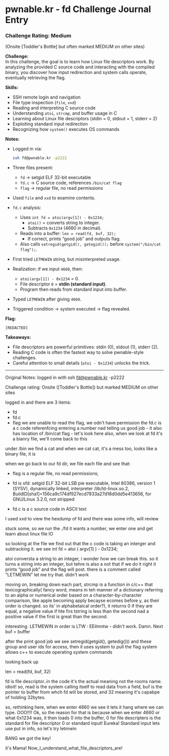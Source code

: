 # pwnable.kr - fd Challenge Journal Entry

### Challenge Rating: Medium  
(Onsite [Toddler's Bottle] but often marked MEDIUM on other sites)

**Challenge:**  
In this challenge, the goal is to learn how Linux file descriptors work. By analyzing the provided C source code and interacting with the compiled binary, you discover how input redirection and system calls operate, eventually retrieving the flag.  

**Skills:**  
- SSH remote login and navigation  
- File type inspection (`file`, `xxd`)  
- Reading and interpreting C source code  
- Understanding `atoi`, `strcmp`, and buffer usage in C  
- Learning about Linux file descriptors (stdin = 0, stdout = 1, stderr = 2)  
- Exploiting standard input redirection  
- Recognizing how `system()` executes OS commands  

**Notes:**  
- Logged in via:  
  ```bash
  ssh fd@pwnable.kr -p2222
  ```  
- Three files present:  
  - `fd` → setgid ELF 32-bit executable  
  - `fd.c` → C source code, references `/bin/cat flag`  
  - `flag` → regular file, no read permissions  

- Used `file` and `xxd` to examine contents.  
- `fd.c` analysis:  
  - Uses `int fd = atoi(argv[1]) - 0x1234;`  
    - `atoi()` = converts string to integer.  
    - Subtracts `0x1234` (4660 in decimal).  
  - Reads into a buffer: `len = read(fd, buf, 32);`  
    - If correct, prints “good job” and outputs flag.  
  - Also calls `setregid(getgid(), getegid());` before `system("/bin/cat flag");`.  

- First tried `LETMEWIN` string, but misinterpreted usage.  
- Realization: if we input `4660`, then:  
  - `atoi(argv[1]) - 0x1234` = 0.  
  - File descriptor `0` = **stdin (standard input)**.  
  - Program then reads from standard input into buffer.  

- Typed `LETMEWIN` after giving `4660`.  
- Triggered condition → system executed → flag revealed.  

**Flag:**  
```
[REDACTED]
```

**Takeaways:**  
- File descriptors are powerful primitives: stdin (0), stdout (1), stderr (2).  
- Reading C code is often the fastest way to solve pwnable-style challenges.  
- Careful attention to small details (`atoi - 0x1234`) unlocks the trick.  

---
Original Notes:
logged in with ssh fd@pwnable.kr -p2222

Challenge rating: Onsite ([Toddler's Bottle]) but marked MEDIUM on other sites

logged in and there are 3 items:
- fd
- fd.c
- flag
we are unable to read the flag, we odn't have permission
the fd.c is a c code referenfcing entering a number nad telling us good job - it also has location of /bin/cat flag - let's look here
also, when we look at fd it's a bianry file, we'll come back to this

under /bin we find a cat and when we cat cat, it's a mess too, looks like a binary file, it is

when we go back to our fd dir, we file each file and see that:
-  flag is a regular file, no read permissions; 

- fd is sfd: setgid ELF 32-bit LSB pie executable, Intel 80386, version 1 (SYSV), dynamically linked, interpreter /lib/ld-linux.so.2, BuildID[sha1]=156ca9c174df927ecd7833a27d18d0dd5e413656, for GNU/Linux 3.2.0, not stripped

- fd.c is a c source code in ASCII text


I used xxd to view the hexdump of fd and there was some info, will review

stuck some, so we run the ./fd it wants a number, we enter one and get learn about linux file IO

so looking at the file we find out that  the c code is taking an interger and subtracking it. we see int fd = atoi ( argv[1] ) - 0x1234; 

atoi conversta a string to an integer, i wonder how we can break this. so it turns a string into an integer, but tehre is also a not that if we do it right it prints “good job” and the flag will post. there is a comment called "LETMEWIN" let me try that. didn't work

moving on, breaking down each part, strcmp is a function in c/c++ that lexicographically( fancy word, means in teh manner of a dictionary referring to an alpha or numerical order based on a character-by-character comparison, like apple becoming apply becayse ecomes before y, as their order is changed. so its' in alphabetaical order?), it returns 0 if they are equal, a negative value if hte firs tstring is less than the second nad a positive value if the first is great than the second.

interesting. LETMEWIN in order is LTW :
EEilmntw - didn't work. Damn. Next
buf = buffer

after the print good job we see setregid(getgid(), getedig())) and these group and user ids for access, then it uses system to pull the flag
system allows c++ to execute operating system commands

looking back up

len = read(fd, buf, 32)

fd is file descriptor..in the code it's the actual meaning not the rooms name. idioit! so, read is the system calling itself to read data from a field, buf is the pointer to buffer from whch fd will be stored, and 32 meaning it's capabpe of holding 32bytes. 

so, rethinking here, when we enter 4660 we see it lets it hang where we can type. OOO!!!!
Ok, so the reason for that is because when we enter 4660 or what 0x1234 was, it then loads 0 into the buffer, 0 for file descripters is the standard for file descriptor 0 or standard input! Eureka! Standard input lets use put in info, so let's try letmwin

BANG we got the key!

it's Mama! Now_I_understand_what_file_descriptors_are!

